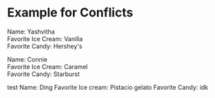 # Example for Conflicts

Name: Yashvitha  
Favorite Ice Cream: Vanilla  
Favorite Candy: Hershey's 

Name: Connie  
Favorite Ice Cream: Caramel  
Favorite Candy: Starburst


test
Name: Ding
Favorite Ice cream: Pistacio gelato
Favorite Candy: idk
